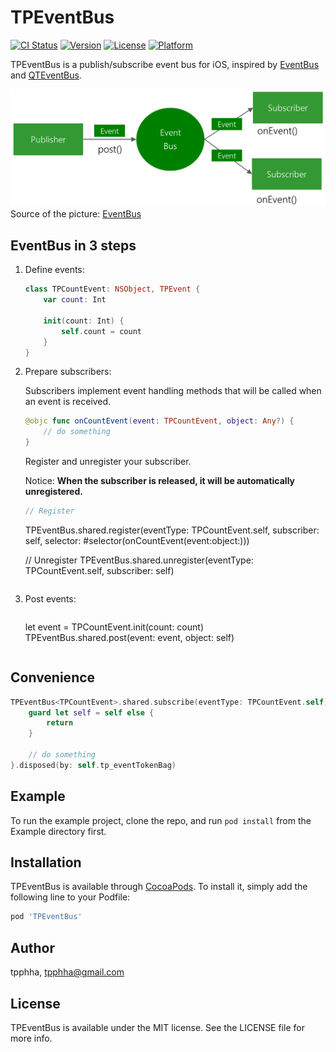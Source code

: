 # TPEventBus

[![CI Status](https://img.shields.io/travis/wanhmr/TPEventBus.svg?style=flat)](https://travis-ci.org/wanhmr/TPEventBus)
[![Version](https://img.shields.io/cocoapods/v/TPEventBus.svg?style=flat)](https://cocoapods.org/pods/TPEventBus)
[![License](https://img.shields.io/cocoapods/l/TPEventBus.svg?style=flat)](https://cocoapods.org/pods/TPEventBus)
[![Platform](https://img.shields.io/cocoapods/p/TPEventBus.svg?style=flat)](https://cocoapods.org/pods/TPEventBus)

TPEventBus is a publish/subscribe event bus for iOS, inspired by [EventBus](https://github.com/greenrobot/EventBus) and [QTEventBus](https://github.com/LeoMobileDeveloper/QTEventBus).

<img src="Static/EventBus-Publish-Subscribe.png"></img>
Source of the picture: [EventBus](https://github.com/greenrobot/EventBus)

## EventBus in 3 steps

1. Define events:

    ```Swift
    class TPCountEvent: NSObject, TPEvent {
    	var count: Int
    
	    init(count: Int) {
	        self.count = count
	    }
	}
	```

2. Prepare subscribers:
  
    Subscribers implement event handling methods that will be called when an event is received.
    
    ```Swift
    @objc func onCountEvent(event: TPCountEvent, object: Any?) {
    	// do something
    }
    ```
    Register and unregister your subscriber. 
    
    Notice: **When the subscriber is released, it will be automatically unregistered.**

   ```Swift
   // Register
   ```

	TPEventBus<TPCountEvent>.shared.register(eventType: TPCountEvent.self, subscriber: self, selector: #selector(onCountEvent(event:object:)))
	
	// Unregister
	TPEventBus<TPCountEvent>.shared.unregister(eventType: TPCountEvent.self, subscriber: self)
	```

3. Post events:

   ```Swift
   
   ```

	let event = TPCountEvent.init(count: count)
	TPEventBus.shared.post(event: event, object: self)
	```

## Convenience


```Swift
TPEventBus<TPCountEvent>.shared.subscribe(eventType: TPCountEvent.self).onQueue(OperationQueue.main).onEvent { [weak self] (event, object) in
    guard let self = self else {
        return
    }
    
    // do something
}.disposed(by: self.tp_eventTokenBag)
```

## Example

To run the example project, clone the repo, and run `pod install` from the Example directory first.

## Installation

TPEventBus is available through [CocoaPods](https://cocoapods.org). To install
it, simply add the following line to your Podfile:

```ruby
pod 'TPEventBus'
```

## Author

tpphha, tpphha@gmail.com

## License

TPEventBus is available under the MIT license. See the LICENSE file for more info.
